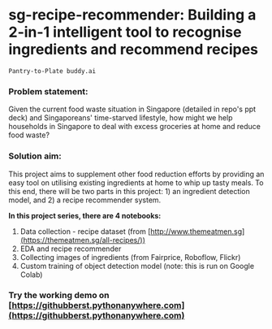 # sg-recipe-recommender: Building a 2-in-1 intelligent tool to recognise ingredients and recommend recipes
`Pantry-to-Plate buddy.ai`

### Problem statement: 
Given the current food waste situation in Singapore (detailed in repo's ppt deck) and Singaporeans' time-starved lifestyle, how might we help households in Singapore to deal with excess groceries at home and reduce food waste?

### Solution aim: 
This project aims to supplement other food reduction efforts by providing an easy tool on utilising existing ingredients at home to whip up tasty meals. To this end, there will be two parts in this project: 1) an ingredient detection model, and 2) a recipe recommender system.

**In this project series, there are 4 notebooks:**
1. Data collection - recipe dataset (from [http://www.themeatmen.sg](https://themeatmen.sg/all-recipes/))
2. EDA and recipe recommender
3. Collecting images of ingredients (from Fairprice, Roboflow, Flickr) 
4. Custom training of object detection model (note: this is run on Google Colab)

### Try the working demo on [https://githubberst.pythonanywhere.com](https://githubberst.pythonanywhere.com) 

